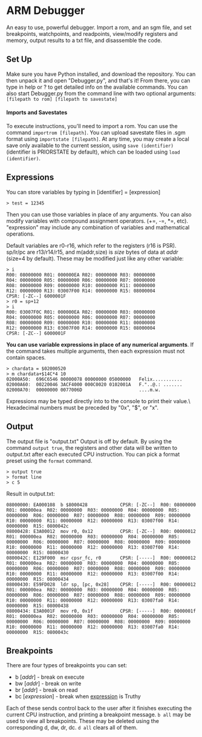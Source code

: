 # ARM Debugger
An easy to use, powerful debugger.  Import a rom, and an sgm file, and set breakpoints, watchpoints, and readpoints, view/modify registers and memory, output results to a txt file, and disassemble the code.

## Set Up
Make sure you have Python installed, and download the repository.  You can then unpack it and open "Debugger.py", and that's it!
From there, you can type in help or ? to get detailed info on the available commands.
You can also start Debugger.py from the command line with two optional arguments: `[filepath to rom] [filepath to savestate]`

#### Imports and Savestates
To execute instructions, you'll need to import a rom.  You can use the command `importrom [filepath]`.  You can upload savestate files in .sgm format using `importstate [filepath]`.  At any time, you may create a local save only available to the current session, using `save (identifier)` (identifier is PRIORSTATE by default), which can be loaded using `load (identifier)`.

## Expressions
You can store variables by typing in [identifier] = [expression]
```
> test = 12345
```
Then you can use those variables in place of any arguments.  You can also modify variables with compound assignment operators. (+=, -=, \*=, etc).  "expression" may include any combination of variables and mathematical operations.

Default variables are r0-r16, which refer to the registers (r16 is PSR).  sp/lr/pc are r13/r14/r15, and m(addr,size) is *size* bytes of data at *addr* (size=4 by default).  These may be modified just like any other variable:
```
> i
R00: 08000000 R01: 000000EA R02: 00000000 R03: 00000000
R04: 00000000 R05: 00000000 R06: 00000000 R07: 00000000
R08: 00000000 R09: 00000000 R10: 00000000 R11: 00000000
R12: 00000000 R13: 03007F00 R14: 00000000 R15: 08000004
CPSR: [-ZC--] 6000001F
> r0 = sp+12
> i
R00: 03007F0C R01: 000000EA R02: 00000000 R03: 00000000
R04: 00000000 R05: 00000000 R06: 00000000 R07: 00000000
R08: 00000000 R09: 00000000 R10: 00000000 R11: 00000000
R12: 00000000 R13: 03007F00 R14: 00000000 R15: 08000004
CPSR: [-ZC--] 6000001F
```
**You can use variable expressions in place of any numerical arguments**.  If the command takes multiple arguments, then each expression must not contain spaces.
```
> chardata = $02000520
> m chardata+$14C*4 10
02000A50:  696C6546 00000078 00000000 05000000   Felix...........
02000A60:  00220046 3ACF4000 000C0020 0102001A   F."..@.: .......
02000A70:  00000000 0077006D                     ....m.w.
```
Expressions may be typed directly into to the console to print their value.\  
Hexadecimal numbers must be preceded by "0x", "$", or "x".

## Output
The output file is "output.txt"
Output is off by default.  By using the command `output true`, the registers and other data will be written to output.txt after each executed CPU instruction.  You can pick a format preset using the `format` command.
```
> output true
> format line
> c 5
```
Result in output.txt:
```
08000000: EA000108  b $8000428            CPSR: [-ZC--]  R00: 08000000  R01: 000000ea  R02: 00000000  R03: 00000000  R04: 00000000  R05: 00000000  R06: 00000000  R07: 00000000  R08: 00000000  R09: 00000000  R10: 00000000  R11: 00000000  R12: 00000000  R13: 03007f00  R14: 00000000  R15: 0800042c
08000428: E3A00012  mov r0, 0x12          CPSR: [-ZC--]  R00: 00000012  R01: 000000ea  R02: 00000000  R03: 00000000  R04: 00000000  R05: 00000000  R06: 00000000  R07: 00000000  R08: 00000000  R09: 00000000  R10: 00000000  R11: 00000000  R12: 00000000  R13: 03007f00  R14: 00000000  R15: 08000430
0800042C: E129F000  msr cpsr_fc, r0       CPSR: [-----]  R00: 00000012  R01: 000000ea  R02: 00000000  R03: 00000000  R04: 00000000  R05: 00000000  R06: 00000000  R07: 00000000  R08: 00000000  R09: 00000000  R10: 00000000  R11: 00000000  R12: 00000000  R13: 03007f00  R14: 00000000  R15: 08000434
08000430: E59FD028  ldr sp, [pc, 0x28]    CPSR: [-----]  R00: 00000012  R01: 000000ea  R02: 00000000  R03: 00000000  R04: 00000000  R05: 00000000  R06: 00000000  R07: 00000000  R08: 00000000  R09: 00000000  R10: 00000000  R11: 00000000  R12: 00000000  R13: 03007fa0  R14: 00000000  R15: 08000438
08000434: E3A0001F  mov r0, 0x1f          CPSR: [-----]  R00: 0000001f  R01: 000000ea  R02: 00000000  R03: 00000000  R04: 00000000  R05: 00000000  R06: 00000000  R07: 00000000  R08: 00000000  R09: 00000000  R10: 00000000  R11: 00000000  R12: 00000000  R13: 03007fa0  R14: 00000000  R15: 0800043c
```

## Breakpoints
There are four types of breakpoints you can set:
- b \[*addr*\] \- break on execute
- bw \[*addr*\] \- break on write
- br \[*addr*\] \- break on read
- bc \[*expression*\] \- break when [expression](#expressions) is Truthy

Each of these sends control back to the user after it finishes executing the current CPU instruction, and printing a breakpoint message.  `b all` may be used to view all breakpoints.  These may be deleted using the corresponding d, dw, dr, dc.  `d all` clears all of them.

